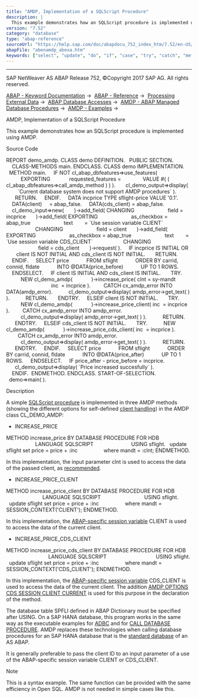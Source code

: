 ```yaml
---
title: "AMDP, Implementation of a SQLScript Procedure"
description: |
  This example demonstrates how an SQLScript procedure is implemented using AMDP. Source Code REPORT demo_amdp. CLASS demo DEFINITION. PUBLIC SECTION. CLASS-METHODS main. ENDCLASS. CLASS demo IMPLEMENTATION. METHOD main. IF NOT cl_abap_dbfeatures=>use_features( EXPORTING requested_features = VALU
version: "7.52"
category: "database"
type: "abap-reference"
sourceUrl: "https://help.sap.com/doc/abapdocu_752_index_htm/7.52/en-US/abenamdp_abexa.htm"
abapFile: "abenamdp_abexa.htm"
keywords: ["select", "update", "do", "if", "case", "try", "catch", "method", "class", "data", "abenamdp", "abexa"]
---
```


* * *

SAP NetWeaver AS ABAP Release 752, ©Copyright 2017 SAP AG. All rights reserved.

[ABAP - Keyword Documentation](https://help.sap.com/doc/abapdocu_752_index_htm/7.52/en-US/abenabap.htm) →  [ABAP - Reference](https://help.sap.com/doc/abapdocu_752_index_htm/7.52/en-US/abenabap_reference.htm) →  [Processing External Data](https://help.sap.com/doc/abapdocu_752_index_htm/7.52/en-US/abenabap_language_external_data.htm) →  [ABAP Database Accesses](https://help.sap.com/doc/abapdocu_752_index_htm/7.52/en-US/abenabap_sql.htm) →  [AMDP - ABAP Managed Database Procedures](https://help.sap.com/doc/abapdocu_752_index_htm/7.52/en-US/abenamdp.htm) →  [AMDP - Examples](https://help.sap.com/doc/abapdocu_752_index_htm/7.52/en-US/abenamdp_abexas.htm) → 

AMDP, Implementation of a SQLScript Procedure

This example demonstrates how an SQLScript procedure is implemented using AMDP.

Source Code

REPORT demo\_amdp.
CLASS demo DEFINITION.
  PUBLIC SECTION.
    CLASS-METHODS main.
ENDCLASS.
CLASS demo IMPLEMENTATION.
  METHOD main.
    IF NOT cl\_abap\_dbfeatures=>use\_features(
          EXPORTING
            requested\_features =
              VALUE #( ( cl\_abap\_dbfeatures=>call\_amdp\_method ) ) ).
      cl\_demo\_output=>display(
        \`Current database system does not support AMDP procedures\` ).
      RETURN.
    ENDIF.
    DATA incprice TYPE sflight-price VALUE '0.1'.
    DATA(client)     = abap\_false.
    DATA(cds\_client) = abap\_false.
    cl\_demo\_input=>new(
      )->add\_field( CHANGING
                      field = incprice
      )->add\_field( EXPORTING
                      as\_checkbox = abap\_true
                      text        = \`Use session variable CLIENT\`
                    CHANGING
                      field = client
      )->add\_field( EXPORTING
                      as\_checkbox = abap\_true
                      text        = \`Use session variable CDS\_CLIENT\`
                    CHANGING
                      field = cds\_client
      )->request( ).
    IF incprice IS INITIAL OR
       client IS NOT INITIAL AND cds\_client IS NOT INITIAL.
      RETURN.
    ENDIF.
    SELECT price
           FROM sflight
           ORDER BY carrid, connid, fldate
           INTO @DATA(price\_before)
           UP TO 1 ROWS.
    ENDSELECT.
    IF client IS INITIAL AND cds\_client IS INITIAL.
      TRY.
          NEW cl\_demo\_amdp(
            )->increase\_price( clnt = sy-mandt
                               inc  = incprice ).
        CATCH cx\_amdp\_error INTO DATA(amdp\_error).
          cl\_demo\_output=>display( amdp\_error->get\_text( ) ).
          RETURN.
      ENDTRY.
    ELSEIF client IS NOT INITIAL.
      TRY.
          NEW cl\_demo\_amdp(
            )->increase\_price\_client( inc  = incprice ).
        CATCH cx\_amdp\_error INTO amdp\_error.
          cl\_demo\_output=>display( amdp\_error->get\_text( ) ).
          RETURN.
      ENDTRY.
    ELSEIF cds\_client IS NOT INITIAL.
      TRY.
          NEW cl\_demo\_amdp(
            )->increase\_price\_cds\_client( inc  = incprice ).
        CATCH cx\_amdp\_error INTO amdp\_error.
          cl\_demo\_output=>display( amdp\_error->get\_text( ) ).
          RETURN.
      ENDTRY.
    ENDIF.
    SELECT price
           FROM sflight
           ORDER BY carrid, connid, fldate
           INTO @DATA(price\_after)
           UP TO 1 ROWS.
    ENDSELECT.
    IF price\_after - price\_before = incprice.
      cl\_demo\_output=>display( \`Price increased succesfully\` ).
    ENDIF.  ENDMETHOD.
ENDCLASS.
START-OF-SELECTION.
  demo=>main( ).

Description

A simple [SQLScript procedure](https://help.sap.com/doc/abapdocu_752_index_htm/7.52/en-US/abensql_script_procedure_glosry.htm "Glossary Entry") is implemented in three AMDP methods (showing the different options for self-defined [client handling](https://help.sap.com/doc/abapdocu_752_index_htm/7.52/en-US/abenamdp_client_handling.htm)) in the AMDP class CL\_DEMO\_AMDP:

-   INCREASE\_PRICE

METHOD increase\_price BY DATABASE PROCEDURE FOR HDB
                         LANGUAGE SQLSCRIPT
                         USING sflight.
  update sflight set price = price + :inc
                 where mandt = :clnt;
ENDMETHOD.

In this implementation, the input parameter clnt is used to access the data of the passed client, as [recommended](https://help.sap.com/doc/abapdocu_752_index_htm/7.52/en-US/abenamdp_client_handling.htm).

-   INCREASE\_PRICE\_CLIENT

METHOD increase\_price\_client BY DATABASE PROCEDURE FOR HDB
                             LANGUAGE SQLSCRIPT
                             USING sflight.
  update sflight set price = price + :inc
                 where mandt = SESSION\_CONTEXT('CLIENT');
ENDMETHOD.

In this implementation, the [ABAP-specific session variable](https://help.sap.com/doc/abapdocu_752_index_htm/7.52/en-US/abenhana_session_variables.htm) CLIENT is used to access the data of the current client.

-   INCREASE\_PRICE\_CDS\_CLIENT

METHOD increase\_price\_cds\_client BY DATABASE PROCEDURE FOR HDB
                                 LANGUAGE SQLSCRIPT
                                 USING sflight.
  update sflight set price = price + :inc
                 where mandt = SESSION\_CONTEXT('CDS\_CLIENT');
ENDMETHOD.

In this implementation, the [ABAP-specific session variable](https://help.sap.com/doc/abapdocu_752_index_htm/7.52/en-US/abenhana_session_variables.htm) CDS\_CLIENT is used to access the data of the current client. The addition [AMDP OPTIONS CDS SESSION CLIENT CURRENT](https://help.sap.com/doc/abapdocu_752_index_htm/7.52/en-US/abapmethods_amdp_options.htm) is used for this purpose in the declaration of the method.

The database table SPFLI defined in ABAP Dictionary must be specified after USING. On a SAP HANA database, this program works in the same way as the executable examples for [ADBC](https://help.sap.com/doc/abapdocu_752_index_htm/7.52/en-US/abenadbc_procedure_abexa.htm) and for [CALL DATABASE PROCEDURE](https://help.sap.com/doc/abapdocu_752_index_htm/7.52/en-US/abencall_db_procedure_abexa.htm). AMDP replaces these technologies when calling database procedures for an SAP HANA database that is the [standard database](https://help.sap.com/doc/abapdocu_752_index_htm/7.52/en-US/abenstandard_db_glosry.htm "Glossary Entry") of an AS ABAP.

It is generally preferable to pass the client ID to an input parameter of a use of the ABAP-specific session variable CLIENT or CDS\_CLIENT.

Note

This is a syntax example. The same function can be provided with the same efficiency in Open SQL. AMDP is not needed in simple cases like this.
